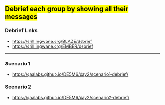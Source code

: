 ## <mark>Debrief each group by showing all their messages</mark>

### Debrief Links

- https://drill.ingwane.org/BLAZE/debrief
- https://drill.ingwane.org/EMBER/debrief

<hr>

### Scenario 1

- https://qaalabs.github.io/DE5M6/day2/scenario1-debrief/

### Scenario 2

- https://qaalabs.github.io/DE5M6/day2/scenario2-debrief/